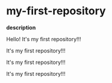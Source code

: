 # my-first-repository

**description**

Hello!
It's my first repository!!!

It's my first repository!!!

It's my first repository!!!

It's my first repository!!!